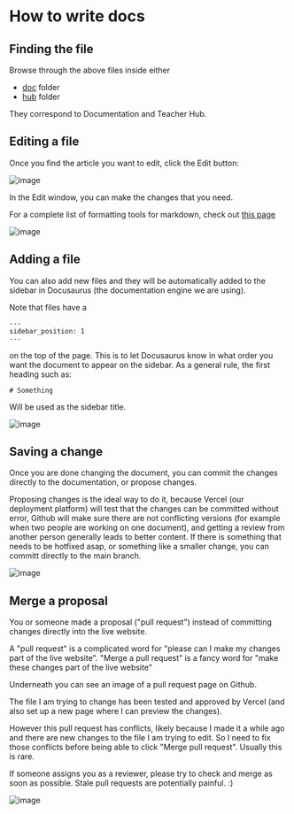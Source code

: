 # How to write docs

## Finding the file

Browse through the above files inside either

- [doc](https://github.com/gomegaminds/docs/tree/main/docs/docs) folder
- [hub](https://github.com/gomegaminds/docs/tree/main/docs/hub) folder

They correspond to Documentation and Teacher Hub.


## Editing a file

Once you find the article you want to edit, click the Edit button:

![image](https://user-images.githubusercontent.com/28685654/195853765-e49ab195-45b7-47ca-9d2f-4cd1793b911e.png)

In the Edit window, you can make the changes that you need.

For a complete list of formatting tools for markdown, check out [this page](https://www.markdownguide.org/cheat-sheet/)

![image](https://user-images.githubusercontent.com/28685654/195853908-959fcbba-2722-4357-8e54-b81a6e7ee137.png)

## Adding a file

You can also add new files and they will be automatically added to the sidebar in Docusaurus (the documentation engine we are using). 

Note that files have a
```
---
sidebar_position: 1
---
```

on the top of the page. This is to let Docusaurus know in what order you want the document to appear on the sidebar.
As a general rule, the first heading such as:

```
# Something
```

Will be used as the sidebar title.

![image](https://user-images.githubusercontent.com/28685654/195867043-7b70eb72-4ee1-4483-838a-76c4bca11c16.png)


## Saving a change

Once you are done changing the document, you can commit the changes directly to the documentation, or propose changes.

Proposing changes is the ideal way to do it, because Vercel (our deployment platform) will test that the changes can be committed without error, Github will make sure there are not conflicting versions (for example when two people are working on one document), and getting a review from another person generally leads to better content. If there is something that needs to be hotfixed asap, or something like a smaller change, you can committ directly to the main branch.


![image](https://user-images.githubusercontent.com/28685654/195864338-d7ff0386-6bc9-41c2-8155-cb47f7cf4dfd.png)


## Merge a proposal

You or someone made a proposal ("pull request") instead of committing changes directly into the live website.

A "pull request" is a complicated word for "please can I make my changes part of the live website". "Merge a pull request" is a fancy word for "make these changes part of the live website"

Underneath you can see an image of a pull request page on Github. 

The file I am trying to change has been tested and approved by Vercel (and also set up a new page where I can preview the changes). 

However this pull request has conflicts, likely because I made it a while ago and there are new changes to the file I am trying to edit. So I need to fix those conflicts before being able to click "Merge pull request". Usually this is rare.

If someone assigns you as a reviewer, please try to check and merge as soon as possible. Stale pull requests are potentially painful. :)

![image](https://user-images.githubusercontent.com/28685654/195865312-65ca9600-bbe8-4927-b2a7-3f9bba9586f8.png)

